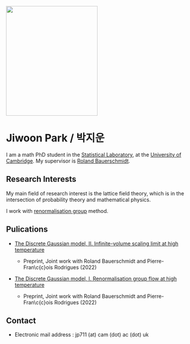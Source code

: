 <header>
  <!-- TL;DR -->
</header>

<img src="https://jiwoon-park-math.github.io/temporary.jpg" width="250" height="300">

# Jiwoon Park / 박지운

I am a math PhD student in the [Statistical Laboratory](http://www.statslab.cam.ac.uk), at the [University of Cambridge](https://www.cam.ac.uk). My supervisor is [Roland Bauerschmidt](http://www.statslab.cam.ac.uk/~rb812/).

## Research Interests

My main field of research interest is the lattice field theory, which is in the intersection of probability theory and mathematical physics. 

I work with [renormalisation group](https://en.wikipedia.org/wiki/Renormalization_group) method.

## Pulications

- [The Discrete Gaussian model, II. Infinite-volume scaling limit at high temperature](https://arxiv.org/abs/2202.02287)
  - Preprint, Joint work with Roland Bauerschmidt and Pierre-Fran\c{c}ois Rodrigues (2022)

- [The Discrete Gaussian model, I. Renormalisation group flow at high temperature](https://arxiv.org/abs/2202.02286)
  - Preprint, Joint work with Roland Bauerschmidt and Pierre-Fran\c{c}ois Rodrigues (2022)

## Contact

- Electronic mail address : jp711 (at) cam (dot) ac (dot) uk
